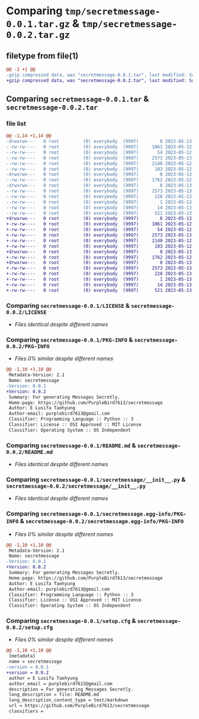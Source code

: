 # Comparing `tmp/secretmessage-0.0.1.tar.gz` & `tmp/secretmessage-0.0.2.tar.gz`

## filetype from file(1)

```diff
@@ -1 +1 @@
-gzip compressed data, was "secretmessage-0.0.1.tar", last modified: Sat May 13 10:13:45 2023, max compression
+gzip compressed data, was "secretmessage-0.0.2.tar", last modified: Sat May 13 08:00:44 2023, max compression
```

## Comparing `secretmessage-0.0.1.tar` & `secretmessage-0.0.2.tar`

### file list

```diff
@@ -1,14 +1,14 @@
-drwxrwx---   0 root         (0) everybody  (9997)        0 2023-05-13 10:13:45.006343 secretmessage-0.0.1/
--rw-rw----   0 root         (0) everybody  (9997)     1061 2023-05-12 17:08:36.000000 secretmessage-0.0.1/LICENSE
--rw-rw----   0 root         (0) everybody  (9997)       54 2023-05-12 17:10:16.000000 secretmessage-0.0.1/MANIFEST.in
--rw-rw----   0 root         (0) everybody  (9997)     2573 2023-05-13 10:13:45.006343 secretmessage-0.0.1/PKG-INFO
--rw-rw----   0 root         (0) everybody  (9997)     2140 2023-05-12 19:51:42.000000 secretmessage-0.0.1/README.md
--rw-rw----   0 root         (0) everybody  (9997)      103 2023-05-12 19:37:43.000000 secretmessage-0.0.1/pyproject.toml
-drwxrwx---   0 root         (0) everybody  (9997)        0 2023-05-13 10:13:44.946343 secretmessage-0.0.1/secretmessage/
--rw-rw----   0 root         (0) everybody  (9997)     1762 2023-05-12 17:57:05.000000 secretmessage-0.0.1/secretmessage/__init__.py
-drwxrwx---   0 root         (0) everybody  (9997)        0 2023-05-13 10:13:45.006343 secretmessage-0.0.1/secretmessage.egg-info/
--rw-rw----   0 root         (0) everybody  (9997)     2573 2023-05-13 10:13:44.000000 secretmessage-0.0.1/secretmessage.egg-info/PKG-INFO
--rw-rw----   0 root         (0) everybody  (9997)      228 2023-05-13 10:13:44.000000 secretmessage-0.0.1/secretmessage.egg-info/SOURCES.txt
--rw-rw----   0 root         (0) everybody  (9997)        1 2023-05-13 10:13:44.000000 secretmessage-0.0.1/secretmessage.egg-info/dependency_links.txt
--rw-rw----   0 root         (0) everybody  (9997)       14 2023-05-13 10:13:44.000000 secretmessage-0.0.1/secretmessage.egg-info/top_level.txt
--rw-rw----   0 root         (0) everybody  (9997)      521 2023-05-13 10:13:45.016343 secretmessage-0.0.1/setup.cfg
+drwxrwx---   0 root         (0) everybody  (9997)        0 2023-05-13 08:00:44.667859 secretmessage-0.0.2/
+-rw-rw----   0 root         (0) everybody  (9997)     1061 2023-05-12 17:08:36.000000 secretmessage-0.0.2/LICENSE
+-rw-rw----   0 root         (0) everybody  (9997)       54 2023-05-12 17:10:16.000000 secretmessage-0.0.2/MANIFEST.in
+-rw-rw----   0 root         (0) everybody  (9997)     2573 2023-05-13 08:00:44.667859 secretmessage-0.0.2/PKG-INFO
+-rw-rw----   0 root         (0) everybody  (9997)     2140 2023-05-12 19:51:42.000000 secretmessage-0.0.2/README.md
+-rw-rw----   0 root         (0) everybody  (9997)      103 2023-05-12 19:37:43.000000 secretmessage-0.0.2/pyproject.toml
+drwxrwx---   0 root         (0) everybody  (9997)        0 2023-05-13 08:00:44.597859 secretmessage-0.0.2/secretmessage/
+-rw-rw----   0 root         (0) everybody  (9997)     1762 2023-05-12 17:57:05.000000 secretmessage-0.0.2/secretmessage/__init__.py
+drwxrwx---   0 root         (0) everybody  (9997)        0 2023-05-13 08:00:44.657859 secretmessage-0.0.2/secretmessage.egg-info/
+-rw-rw----   0 root         (0) everybody  (9997)     2573 2023-05-13 08:00:44.000000 secretmessage-0.0.2/secretmessage.egg-info/PKG-INFO
+-rw-rw----   0 root         (0) everybody  (9997)      228 2023-05-13 08:00:44.000000 secretmessage-0.0.2/secretmessage.egg-info/SOURCES.txt
+-rw-rw----   0 root         (0) everybody  (9997)        1 2023-05-13 08:00:44.000000 secretmessage-0.0.2/secretmessage.egg-info/dependency_links.txt
+-rw-rw----   0 root         (0) everybody  (9997)       14 2023-05-13 08:00:44.000000 secretmessage-0.0.2/secretmessage.egg-info/top_level.txt
+-rw-rw----   0 root         (0) everybody  (9997)      521 2023-05-13 08:00:44.667859 secretmessage-0.0.2/setup.cfg
```

### Comparing `secretmessage-0.0.1/LICENSE` & `secretmessage-0.0.2/LICENSE`

 * *Files identical despite different names*

### Comparing `secretmessage-0.0.1/PKG-INFO` & `secretmessage-0.0.2/PKG-INFO`

 * *Files 0% similar despite different names*

```diff
@@ -1,10 +1,10 @@
 Metadata-Version: 2.1
 Name: secretmessage
-Version: 0.0.1
+Version: 0.0.2
 Summary: For generating Messages Secretly.
 Home-page: https://github.com/PurpleBird7613/secretmessage
 Author: E Lusifa Taehyung
 Author-email: purplebird7613@gmail.com
 Classifier: Programming Language :: Python :: 3
 Classifier: License :: OSI Approved :: MIT License
 Classifier: Operating System :: OS Independent
```

### Comparing `secretmessage-0.0.1/README.md` & `secretmessage-0.0.2/README.md`

 * *Files identical despite different names*

### Comparing `secretmessage-0.0.1/secretmessage/__init__.py` & `secretmessage-0.0.2/secretmessage/__init__.py`

 * *Files identical despite different names*

### Comparing `secretmessage-0.0.1/secretmessage.egg-info/PKG-INFO` & `secretmessage-0.0.2/secretmessage.egg-info/PKG-INFO`

 * *Files 0% similar despite different names*

```diff
@@ -1,10 +1,10 @@
 Metadata-Version: 2.1
 Name: secretmessage
-Version: 0.0.1
+Version: 0.0.2
 Summary: For generating Messages Secretly.
 Home-page: https://github.com/PurpleBird7613/secretmessage
 Author: E Lusifa Taehyung
 Author-email: purplebird7613@gmail.com
 Classifier: Programming Language :: Python :: 3
 Classifier: License :: OSI Approved :: MIT License
 Classifier: Operating System :: OS Independent
```

### Comparing `secretmessage-0.0.1/setup.cfg` & `secretmessage-0.0.2/setup.cfg`

 * *Files 0% similar despite different names*

```diff
@@ -1,10 +1,10 @@
 [metadata]
 name = secretmessage
-version = 0.0.1
+version = 0.0.2
 author = E Lusifa Taehyung
 author_email = purplebird7613@gmail.com
 description = For generating Messages Secretly.
 long_description = file: README.md
 long_description_content_type = text/markdown
 url = https://github.com/PurpleBird7613/secretmessage
 classifiers =
```

